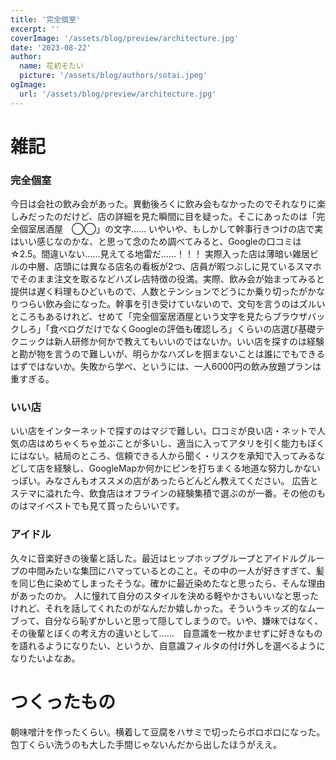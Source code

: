 ```yaml
---
title: '完全個室'
excerpt: ''
coverImage: '/assets/blog/preview/architecture.jpg'
date: '2023-08-22'
author:
  name: 花初そたい
  picture: '/assets/blog/authors/sotai.jpeg'
ogImage:
  url: '/assets/blog/preview/architecture.jpg'
---
```

# 雑記
### 完全個室
今日は会社の飲み会があった。異動後ろくに飲み会もなかったのでそれなりに楽しみだったのだけど、店の詳細を見た瞬間に目を疑った。そこにあったのは「完全個室居酒屋　◯◯」の文字……
いやいや、もしかして幹事行きつけの店で実はいい感じなのかな、と思って念のため調べてみると、Googleの口コミは☆2.5。間違いない……見えてる地雷だ……！！！
実際入った店は薄暗い雑居ビルの中層、店頭には異なる店名の看板が2つ、店員が暇つぶしに見ているスマホでそのまま注文を取るなどハズレ店特徴の役満。実際、飲み会が始まってみると提供は遅く料理もひどいもので、人数とテンションでどうにか乗り切ったがかなりつらい飲み会になった。幹事を引き受けていないので、文句を言うのはズルいところもあるけれど、せめて「完全個室居酒屋という文字を見たらブラウザバックしろ」「食べログだけでなくGoogleの評価も確認しろ」くらいの店選び基礎テクニックは新人研修か何かで教えてもいいのではないか。いい店を探すのは経験と勘が物を言うので難しいが、明らかなハズレを掴まないことは誰にでもできるはずではないか。失敗から学べ、というには、一人6000円の飲み放題プランは重すぎる。

### いい店
いい店をインターネットで探すのはマジで難しい。口コミが良い店・ネットで人気の店はめちゃくちゃ並ぶことが多いし、適当に入ってアタリを引く能力もぼくにはない。結局のところ、信頼できる人から聞く・リスクを承知で入ってみるなどして店を経験し、GoogleMapか何かにピンを打ちまくる地道な努力しかないっぽい。みなさんもオススメの店があったらどんどん教えてください。
広告とステマに溢れた今、飲食店はオフラインの経験集積で選ぶのが一番。その他のものはマイベストでも見て買ったらいいです。

### アイドル
久々に音楽好きの後輩と話した。最近はヒップホップグループとアイドルグループの中間みたいな集団にハマっているとのこと。その中の一人が好きすぎて、髪を同じ色に染めてしまったそうな。確かに最近染めたなと思ったら、そんな理由があったのか。
人に憧れて自分のスタイルを決める軽やかさもいいなと思ったけれど、それを話してくれたのがなんだか嬉しかった。そういうキッズ的なムーブって、自分なら恥ずかしいと思って隠してしまうので。いや、嫌味ではなく、その後輩とぼくの考え方の違いとして……　自意識を一枚かませずに好きなものを語れるようになりたい、というか、自意識フィルタの付け外しを選べるようになりたいよなあ。

# つくったもの
朝味噌汁を作ったくらい。横着して豆腐をハサミで切ったらボロボロになった。包丁くらい洗うのも大した手間じゃないんだから出したほうがええ。

